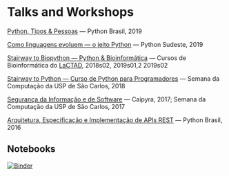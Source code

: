 # Talks and Workshops


[Python, Tipos & Pessoas](https://felipevr.com/talks-and-workshops/type-hinting/) ― Python Brasil, 2019

[Como linguagens evoluem ― o jeito Python](https://felipevr.com/talks-and-workshops/assignment_expressions/#p1) ― Python Sudeste, 2019

[Stairway to Biopython ― Python & Bioinformática](https://github.com/LaCTAD/stairway-to-biopython/) ― Cursos de Bioinformática do [LaCTAD](https://www.lactad.unicamp.br/), 2018s02, 2019s01,2 2019s02

[Stairway to Python ― Curso de Python para Programadores](https://github.com/fbidu/stairway-to-python) ― Semana da Computação da USP de São Carlos, 2018

[Segurança da Informação e de Software](https://felipevr.com/talks-and-workshops/SecSw/infosec.html#p1) ― Caipyra, 2017; Semana da Computação da USP de São Carlos, 2017

[Arquitetura, Especificação e Implementação de APIs REST](http://felipevr.com/talks-and-workshops/REST%20APIs/pybr_rest_apis_vintage.html#1) ― Python Brasil, 2016

## Notebooks

[![Binder](http://mybinder.org/badge.svg)](http://mybinder.org:/repo/fbidu/talks-and-workshops)
